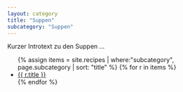 ```yaml
---
layout: category
title: "Suppen"
subcategory: "Suppen"
---
```


<p>Kurzer Introtext zu den Suppen …</p>

<ul>
{% assign items = site.recipes | where:"subcategory", page.subcategory | sort: "title" %}
{% for r in items %}
  <li><a href="{{ r.url | relative_url }}">{{ r.title }}</a></li>
{% endfor %}
</ul>
